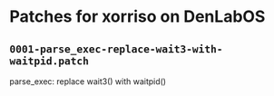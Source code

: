 # Patches for xorriso on DenLabOS

## `0001-parse_exec-replace-wait3-with-waitpid.patch`

parse_exec: replace wait3() with waitpid()


